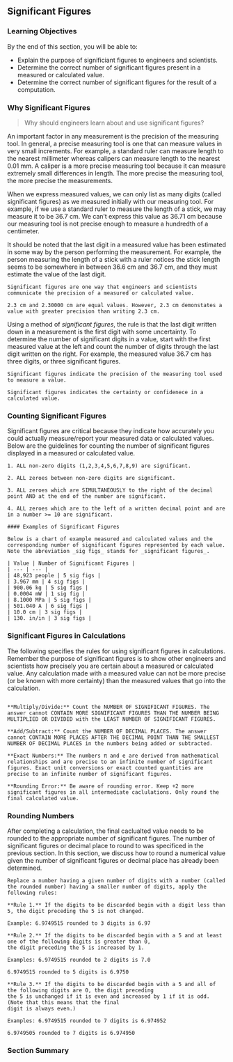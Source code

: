 ## Significant Figures

### Learning Objectives

By the end of this section, you will be able to:

 * Explain the purpose of significiant figures to engineers and scientists.
 * Determine the correct number of significant figures present in a measured or calculated value.
 * Determine the correct number of significant figures for the result of a computation.

### Why Significant Figures

 > Why should engineers learn about and use significant figures?

An important factor in any measurement is the precision of the measuring tool. In general, a precise measuring tool is one that can measure values in very small increments. For example, a standard ruler can measure length to the nearest millimeter whereas calipers can measure length to the nearest 0.01 mm. A caliper is a more precise measuring tool because it can measure extremely small differences in length. The more precise the measuring tool, the more precise the measurements.

When we express measured values, we can only list as many digits (called significant figures) as we measured initially with our measuring tool. For example, if we use a standard ruler to measure the length of a stick, we may measure it to be 36.7 cm. We can’t express this value as 36.71 cm because our measuring tool is not precise enough to measure a hundredth of a centimeter.

It should be noted that the last digit in a measured value has been estimated in some way by the person performing the measurement. For example, the person measuring the length of a stick with a ruler notices the stick length seems to be somewhere in between 36.6 cm and 36.7 cm, and they must estimate the value of the last digit. 

```{note}
Significant figures are one way that engineers and scientists communicate the precision of a measured or calculated value.

2.3 cm and 2.30000 cm are equal values. However, 2.3 cm demonstates a value with greater precision than writing 2.3 cm.
```

Using a method of _significant figures_, the rule is that the last digit written down in a measurement is the first digit with some uncertainty. To determine the number of significant digits in a value, start with the first measured value at the left and count the number of digits through the last digit written on the right. For example, the measured value 36.7 cm has three digits, or three significant figures.

```{tip}
Significant figures indicate the precision of the measuring tool used to measure a value.

Significant figures indicates the certainty or confidenece in a calculated value.
```

### Counting Significant Figures

Significant figures are critical because they indicate how accurately you could actually measure/report your measured data or calculated values. Below are the guidelines for counting the number of significant figures displayed in a measured or calculated value.

```{card} **Guidelines for Counting Significant Figures**
1. ALL non-zero digits (1,2,3,4,5,6,7,8,9) are significant.

2. ALL zeroes between non-zero digits are significant.

3. ALL zeroes which are SIMULTANEOUSLY to the right of the decimal point AND at the end of the number are significant.

4. ALL zeroes which are to the left of a written decimal point and are in a number >= 10 are significant.

#### Examples of Significant Figures

Below is a chart of example measured and calculated values and the corresponding number of significant figures represented by each value. Note the abreviation _sig figs_ stands for _significant figures_.

| Value | Number of Significant Figures |
| --- | --- |
| 48,923 people | 5 sig figs |
| 3.967 mm | 4 sig figs |
| 900.06 kg | 5 sig figs |
| 0.0004 mW | 1 sig fig |
| 8.1000 MPa | 5 sig figs |
| 501.040 A | 6 sig figs |
| 10.0 cm | 3 sig figs |
| 130. in/in | 3 sig figs |

```

### Significant Figures in Calculations

The following specifies the rules for using significant figures in calculations. Remember the purpose of significant figures is to show other engineers and scientists how precisely you are certain about a measured or calculated value. Any calculation made with a measured value can not be more precise (or be known with more certainty) than the measured values that go into the calculation.

```{card} **Rules for Significant Figures in Calculations**

**Multiply/Divide:** Count the NUMBER OF SIGNIFICANT FIGURES. The answer cannot CONTAIN MORE SIGNIFICANT FIGURES THAN THE NUMBER BEING MULTIPLIED OR DIVIDED with the LEAST NUMBER OF SIGNIFICANT FIGURES.

**Add/Subtract:** Count the NUMBER OF DECIMAL PLACES. The answer cannot CONTAIN MORE PLACES AFTER THE DECIMAL POINT THAN THE SMALLEST NUMBER OF DECIMAL PLACES in the numbers being added or subtracted.

**Exact Numbers:** The numbers π and e are derived from mathematical relationships and are precise to an infinite number of significant figures. Exact unit conversions or exact counted quantities are precise to an infinite number of significant figures.

**Rounding Error:** Be aware of rounding error. Keep +2 more significant figures in all intermediate caclulations. Only round the final calculated value.
```

### Rounding Numbers

After completing a calculation, the final caclualted value needs to be rounded to the appropriate number of significant figures. The number of significant figures or decimal place to round to was specificed in the previous section. In this section, we discuss how to round a numerical value given the number of significant figures or decimal place has already been determined.

```{card} Rounding Numbers
Replace a number having a given number of digits with a number (called the rounded number) having a smaller number of digits, apply the following rules:

**Rule 1.** If the digits to be discarded begin with a digit less than 5, the digit preceding the 5 is not changed.

Example: 6.9749515 rounded to 3 digits is 6.97

**Rule 2.** If the digits to be discarded begin with a 5 and at least one of the following digits is greater than 0,
the digit preceding the 5 is increased by 1.

Examples: 6.9749515 rounded to 2 digits is 7.0

6.9749515 rounded to 5 digits is 6.9750

**Rule 3.** If the digits to be discarded begin with a 5 and all of the following digits are 0, the digit preceding
the 5 is unchanged if it is even and increased by 1 if it is odd. (Note that this means that the final
digit is always even.)

Examples: 6.9749515 rounded to 7 digits is 6.974952

6.9749505 rounded to 7 digits is 6.974950

```

### Section Summary
